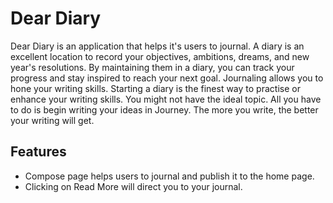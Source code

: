 
# Dear Diary

Dear Diary is an application that helps it's users to journal. A diary is an excellent location to record your objectives, ambitions, dreams, and new year's resolutions. By maintaining them in a diary, you can track your progress and stay inspired to reach your next goal. Journaling allows you to hone your writing skills. Starting a diary is the finest way to practise or enhance your writing skills. You might not have the ideal topic. All you have to do is begin writing your ideas in Journey. The more you write, the better your writing will get.




## Features

- Compose page helps users to journal and publish it to the home page.
- Clicking on Read More will direct you to your journal.

